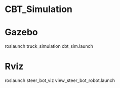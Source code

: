 # CBT_Simulation

# Gazebo
roslaunch truck_simulation cbt_sim.launch

# Rviz
roslaunch steer_bot_viz view_steer_bot_robot.launch
